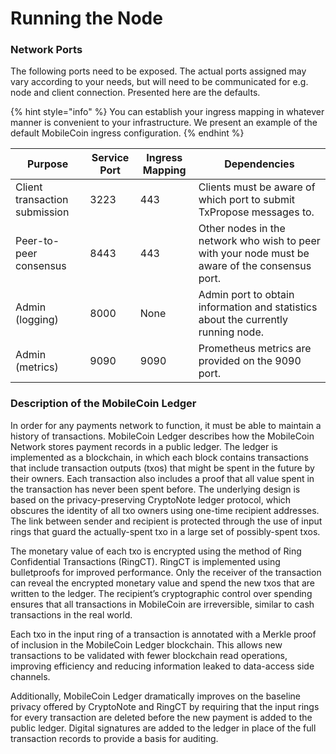 # Running the Node

### Network Ports

The following ports need to be exposed. The actual ports assigned may vary according to your needs, but will need to be communicated for e.g. node and client connection. Presented here are the defaults.

{% hint style="info" %}
You can establish your ingress mapping in whatever manner is convenient to your infrastructure. We present an example of the default MobileCoin ingress configuration.
{% endhint %}



| Purpose                       | Service Port | Ingress Mapping | Dependencies                                                                                    |
| ----------------------------- | ------------ | --------------- | ----------------------------------------------------------------------------------------------- |
| Client transaction submission | 3223         | 443             | Clients must be aware of which port to submit TxPropose messages to.                            |
| Peer-to-peer consensus        | 8443         | 443             | Other nodes in the network who wish to peer with your node must be aware of the consensus port. |
| Admin (logging)               | 8000         | None            | Admin port to obtain information and statistics about the currently running node.               |
| Admin (metrics)               | 9090         | 9090            | Prometheus metrics are provided on the 9090 port.                                               |

### **Description of the MobileCoin Ledger**

In order for any payments network to function, it must be able to maintain a history of transactions. MobileCoin Ledger describes how the MobileCoin Network stores payment records in a public ledger. The ledger is implemented as a blockchain, in which each block contains transactions that include transaction outputs (txos) that might be spent in the future by their owners. Each transaction also includes a proof that all value spent in the transaction has never been spent before. The underlying design is based on the privacy-preserving CryptoNote ledger protocol, which obscures the identity of all txo owners using one-time recipient addresses. The link between sender and recipient is protected through the use of input rings that guard the actually-spent txo in a large set of possibly-spent txos.

The monetary value of each txo is encrypted using the method of Ring Confidential Transactions (RingCT). RingCT is implemented using bulletproofs for improved performance. Only the receiver of the transaction can reveal the encrypted monetary value and spend the new txos that are written to the ledger. The recipient’s cryptographic control over spending ensures that all transactions in MobileCoin are irreversible, similar to cash transactions in the real world.

Each txo in the input ring of a transaction is annotated with a Merkle proof of inclusion in the MobileCoin Ledger blockchain. This allows new transactions to be validated with fewer blockchain read operations, improving efficiency and reducing information leaked to data-access side channels.

Additionally, MobileCoin Ledger dramatically improves on the baseline privacy offered by CryptoNote and RingCT by requiring that the input rings for every transaction are deleted before the new payment is added to the public ledger. Digital signatures are added to the ledger in place of the full transaction records to provide a basis for auditing.
